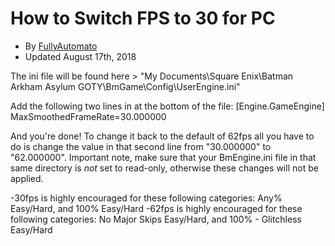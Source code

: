 # How to Switch FPS to 30 for PC
- By [FullyAutomato](https://www.speedrun.com/user/FullyAutomato)
- Updated August 17th, 2018

The ini file will be found here > "My Documents\Square Enix\Batman Arkham Asylum GOTY\BmGame\Config\UserEngine.ini"

Add the following two lines in at the bottom of the file:
[Engine.GameEngine]
MaxSmoothedFrameRate=30.000000

And you're done! To change it back to the default of 62fps all you have to do is change the value in that second line from "30.000000" to "62.000000". Important note, make sure that your BmEngine.ini file in that same directory is *not* set to read-only, otherwise these changes will not be applied.
 
-30fps is highly encouraged for these following categories: Any% Easy/Hard, and 100% Easy/Hard
-62fps is highly encouraged for these following categories: No Major Skips Easy/Hard, and 100% - Glitchless Easy/Hard